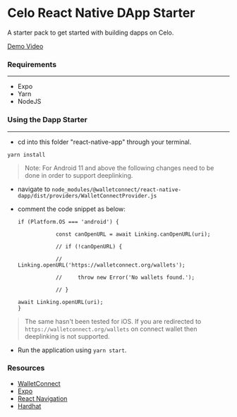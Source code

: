 # Celo React Native DApp Starter

A starter pack to get started with building dapps on Celo.

[Demo Video](https://www.youtube.com/watch?v=iqXBkLkxZoU)

### Requirements

---

-   Expo
-   Yarn
-   NodeJS

### Using the Dapp Starter

---

-   cd into this folder "react-native-app" through your terminal.

`yarn install`

> Note: For Android 11 and above the following changes need to be done in order to support deeplinking.

-   navigate to `node_modules/@walletconnect/react-native-dapp/dist/providers/WalletConnectProvider.js`

-   comment the code snippet as below:

    ```
    if (Platform.OS === 'android') {

                const canOpenURL = await Linking.canOpenURL(uri);

                // if (!canOpenURL) {

                // Linking.openURL('https://walletconnect.org/wallets');

                //     throw new Error('No wallets found.');

                // }

    await Linking.openURL(uri);
    }
    ```

> The same hasn't been tested for iOS. If you are redirected to `https://walletconnect.org/wallets` on connect wallet then deeplinking is not supported.

-   Run the application using `yarn start`.

### Resources

-   [WalletConnect](https://docs.walletconnect.com/quick-start/dapps/react-native)
-   [Expo](https://docs.expo.dev/)
-   [React Navigation](https://reactnavigation.org/docs/getting-started/)
-   [Hardhat](https://hardhat.org/getting-started/)
